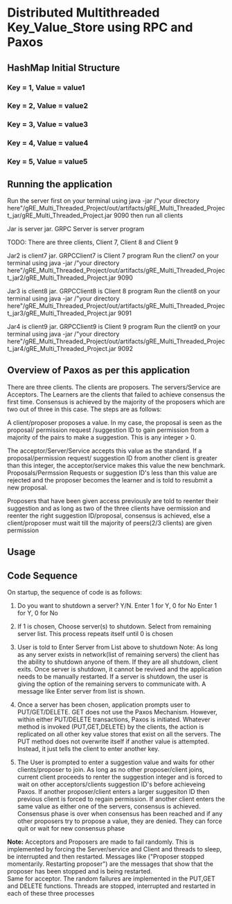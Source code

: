 # Distributed Multithreaded Key_Value_Store using RPC and Paxos
## HashMap Initial Structure
### Key = 1, Value = value1
### Key = 2, Value = value2
### Key = 3, Value = value3
### Key = 4, Value = value4
### Key = 5, Value = value5

## Running the application

Run the server first on your terminal using java -jar /"your directory here"/gRE_Multi_Threaded_Project/out/artifacts/gRE_Multi_Threaded_Project_jar/gRE_Multi_Threaded_Project.jar 9090
then run all clients 

Jar is server jar. GRPC Server is server program

TODO: There are three clients, Client 7, Client 8 and Client 9

Jar2 is client7 jar. GRPCClient7 is Client 7 program
Run the client7 on your terminal using java -jar /"your directory here"/gRE_Multi_Threaded_Project/out/artifacts/gRE_Multi_Threaded_Project_jar2/gRE_Multi_Threaded_Project.jar 9090


Jar3 is client8 jar. GRPCClient8 is Client 8 program
Run the client8 on your terminal using java -jar /"your directory here"/gRE_Multi_Threaded_Project/out/artifacts/gRE_Multi_Threaded_Project_jar3/gRE_Multi_Threaded_Project.jar 9091


Jar4 is client9 jar. GRPCClient9 is Client 9 program
Run the client9 on your terminal using java -jar /"your directory here"/gRE_Multi_Threaded_Project/out/artifacts/gRE_Multi_Threaded_Project_jar4/gRE_Multi_Threaded_Project.jar 9092


## Overview of Paxos as per this application
There are three clients. The clients are proposers. The servers/Service are Acceptors. The Learners 
are the clients that failed to achieve consensus the first time. Consensus is achieved by the 
majority of the proposers which are two out of three in this case. The steps are as follows:

A client/proposer proposes a value. In my case, the proposal is seen as the proposal/
permission request
/suggestion ID to gain permission from a majority of the pairs to make a suggestion. This is any integer > 0.

The acceptor/Server/Service accepts this value as the standard. If a proposal/permission request/
suggestion ID from another client is greater than this integer, the acceptor/service makes this value 
the new benchmark. Proposals/Permssion Requests or suggestion ID's less than this value are rejected 
and the proposer becomes the learner and is told to resubmit a new proposal.

Proposers that have been given access previously are told to reenter their suggestion and as long as 
two of the three clients have oermission and reenter the right suggestion ID/proposal, consensus is achieved,
else a client/proposer must wait till the majority of peers(2/3 clients) are given permission

## Usage

## Code Sequence
On startup, the sequence of code is as follows: 
1) Do you want to shutdown a server? Y/N. Enter 1 for Y, 0 for No
Enter 1 for Y, 0 for No

2) If 1 is chosen, Choose server(s) to shutdown. Select from remaining server list. 
This process repeats itself until 0 is chosen

3) User is told to Enter Server from List above to shutdown Note: As long as any 
server exists in network(list of remaining servers) the client has the ability to 
shutdown anyone of them. If they are all shutdown, client exits. Once server is 
shutdown, it cannot be revived and the application needs to be manually restarted.
 If a server is shutdown, the user is giving the option of the remaining servers 
 to communicate with. A message like Enter server from list is shown.
  
4) Once a server has been chosen, application prompts user to PUT/GET/DELETE. GET 
does not use the Paxos Mechanism. However, within either PUT/DELETE transactions, 
Paxos is initiated. Whatever method is invoked (PUT,GET,DELETE) by the clients, 
the action is replicated on all other key value stores that exist on all the servers. 
The PUT method does not overwrite itself if another value is attempted. Instead, it 
just tells the client to enter another key.

5) The User is prompted to enter a suggestion value and waits for other 
clients/proposer to join. As long as no other proposer/client joins, current 
client proceeds to renter the suggestion integer and is forced to wait on other 
acceptors/clients suggestion ID's before achieveing Paxos. 
If another proposer/client enters a larger suggesiton ID then previous client is 
forced to regain permission. If another client enters the same value as either one 
of the servers, consensus is achieved. Consensus phase is over when consensus has 
been reached and if any other proposers try to propose a value, they are denied. 
They can force quit or wait for new consensus phase 

**Note:** Acceptors and Proposers are made to fail randomly. This is implemented by 
forcing the Server/service and Client and threads to sleep, be interrupted and 
then restarted. Messages like ("Proposer stopped momentarily. Restarting proposer") 
are the messages that show that the proposer has been stopped and is being restarted.  
Same for acceptor. The random failures are implemented in the PUT,GET and DELETE 
functions.  Threads are stopped, interrupted and restarted in each of these three
 processes 



                                                                                                          






